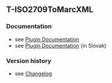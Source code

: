 T-ISO2709ToMarcXML
----------

### Documentation

* see [Plugin Documentation](./doc/About.md)
* see [Plugin Documentation](./doc/About_sk.md) (in Slovak)

### Version history

* see [Changelog](./CHANGELOG.md)